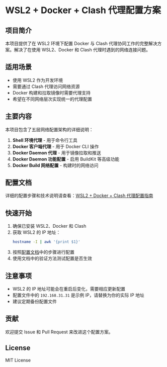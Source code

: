 # WSL2 + Docker + Clash 代理配置方案

## 项目简介

本项目提供了在 WSL2 环境下配置 Docker 与 Clash 代理协同工作的完整解决方案。解决了在使用 WSL2、Docker 和 Clash 代理时遇到的网络连接问题。

## 适用场景

- 使用 WSL2 作为开发环境
- 需要通过 Clash 代理访问网络资源
- Docker 构建和拉取镜像时需要代理支持
- 希望在不同网络层次实现统一的代理配置

## 主要内容

本项目包含了五层网络配置架构的详细说明：

1. **Shell 环境代理** - 用于命令行工具
2. **Docker 客户端代理** - 用于 Docker CLI 操作
3. **Docker Daemon 代理** - 用于镜像拉取和推送
4. **Docker Daemon 功能配置** - 启用 BuildKit 等高级功能
5. **Docker Build 网络配置** - 构建时的网络访问

## 配置文档

详细的配置步骤和技术说明请查看：[WSL2 + Docker + Clash 代理配置指南](./wsl2-docker-clash-proxy-config.md)

## 快速开始

1. 确保已安装 WSL2、Docker 和 Clash
2. 获取 WSL2 的 IP 地址：
   ```bash
   hostname -I | awk '{print $1}'
   ```
3. 按照[配置文档](./wsl2-docker-clash-proxy-config.md)中的步骤进行配置
4. 使用文档中的验证方法测试配置是否生效

## 注意事项

- WSL2 的 IP 地址可能会在重启后变化，需要相应更新配置
- 配置文件中的 `192.168.31.31` 是示例 IP，请替换为你的实际 IP 地址
- 建议定期备份配置文件

## 贡献

欢迎提交 Issue 和 Pull Request 来改进这个配置方案。

## License

MIT License